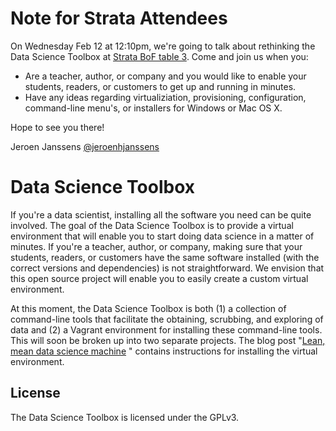 Note for Strata Attendees
=========================

On Wednesday Feb 12 at 12:10pm, we're going to talk about rethinking the Data Science Toolbox at [Strata BoF table 3](http://strataconf.com/strata2014/public/schedule/detail/33601). 
Come and join us when you:

- Are a teacher, author, or company and you would like to enable your students, readers, or customers to get up and running in minutes.
- Have any ideas regarding virtualiziation, provisioning, configuration, command-line menu's, or installers for Windows or Mac OS X.

Hope to see you there!

Jeroen Janssens
[@jeroenhjanssens](https://twitter.com/jeroenhjanssens)


Data Science Toolbox
====================

If you're a data scientist, installing all the software you need can be quite involved. The goal of the Data Science Toolbox is to provide a virtual environment that will enable you to start doing data science in a matter of minutes. If you're a teacher, author, or company, making sure that your students, readers, or customers have the same software installed (with the correct versions and dependencies) is not straightforward. We envision that this open source project will enable you to easily create a custom virtual environment. 

At this moment, the Data Science Toolbox is both (1) a collection of command-line tools that facilitate the obtaining, scrubbing, and exploring of data and (2) a Vagrant environment for installing these command-line tools. This will soon be broken up into two separate projects. The blog post "[Lean, mean data science machine](http://jeroenjanssens.com/2013/12/07/lean-mean-data-science-machine.html)
" contains instructions for installing the virtual environment.

## License

The Data Science Toolbox is licensed under the GPLv3.
